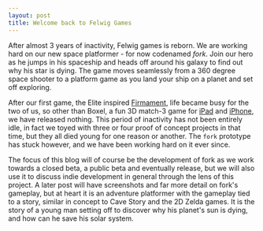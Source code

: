```yaml
---
layout: post
title: Welcome back to Felwig Games
---
```


After almost 3 years of inactivity, Felwig games is reborn.  We are working hard on our new space platformer - for now codenamed *fork*.  Join our hero as he jumps in his spaceship and heads off around his galaxy to find out why his star is dying.  The game moves seamlessly from a 360 degree space shooter to a platform game as you land your ship on a planet and set off exploring.

After our first game, the Elite inspired [Firmament](ple.com/us/app/firmament/id383706668?mt=8), life became busy for the two of us, so other than Boxel, a fun 3D match-3 game for [iPad](https://itunes.apple.com/us/app/boxel/id441537386?mt=8) and [iPhone](https://itunes.apple.com/us/app/boxel-sd/id449504741?mt=8), we have released nothing.  This period of inactivity has not been entirely idle, in fact we toyed with three or four proof of concept projects in that time, but they all died young for one reason or another.  The `fork` prototype has stuck however, and we have been working hard on it ever since.

The focus of this blog will of course be the development of fork as we work towards a closed beta, a public beta and eventually release, but we will also use it to discuss indie development in general through the lens of this project.  A later post will have screenshots and far more detail on fork's gameplay, but at heart it is an adventure platformer with the gameplay tied to a story, similar in concept to Cave Story and the 2D Zelda games.  It is the story of a young man setting off to discover why his planet's sun is dying, and how can he save his solar system.